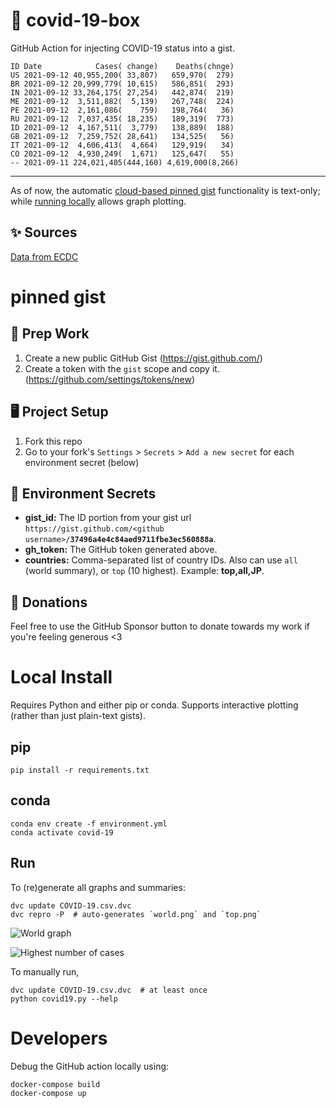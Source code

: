 # 🏥 covid-19-box

GitHub Action for injecting COVID-19 status into a gist.

```
ID Date            Cases( change)    Deaths(chnge)
US 2021-09-12 40,955,200( 33,807)   659,970(  279)
BR 2021-09-12 20,999,779( 10,615)   586,851(  293)
IN 2021-09-12 33,264,175( 27,254)   442,874(  219)
ME 2021-09-12  3,511,882(  5,139)   267,748(  224)
PE 2021-09-12  2,161,086(    759)   198,764(   36)
RU 2021-09-12  7,037,435( 18,235)   189,319(  773)
ID 2021-09-12  4,167,511(  3,779)   138,889(  188)
GB 2021-09-12  7,259,752( 28,641)   134,525(   56)
IT 2021-09-12  4,606,413(  4,664)   129,919(   34)
CO 2021-09-12  4,930,249(  1,671)   125,647(   55)
-- 2021-09-11 224,021,405(444,160) 4,619,000(8,266)
```

---

As of now, the automatic [cloud-based pinned gist](#pinned-gist) functionality is text-only;
while [running locally](#local-install) allows graph plotting.

## ✨ Sources

[Data from ECDC](https://www.ecdc.europa.eu/en/publications-data/download-todays-data-geographic-distribution-covid-19-cases-worldwide)

# pinned gist

## 🎒 Prep Work
1. Create a new public GitHub Gist (https://gist.github.com/)
1. Create a token with the `gist` scope and copy it. (https://github.com/settings/tokens/new)

## 🖥 Project Setup
1. Fork this repo
1. Go to your fork's `Settings` > `Secrets` > `Add a new secret` for each environment secret (below)

## 🤫 Environment Secrets
- **gist_id:** The ID portion from your gist url `https://gist.github.com/<github username>/`**`37496a4e4c84aed9711fbe3ec560888a`**.
- **gh_token:** The GitHub token generated above.
- **countries:** Comma-separated list of country IDs. Also can use `all` (world summary), or `top` (10 highest). Example: **top,all,JP**.

## 💸 Donations

Feel free to use the GitHub Sponsor button to donate towards my work if you're feeling generous <3

# Local Install

Requires Python and either pip or conda. Supports interactive plotting (rather than just plain-text gists).

## pip

```
pip install -r requirements.txt
```

## conda

```
conda env create -f environment.yml
conda activate covid-19
```

## Run

To (re)generate all graphs and summaries:

```
dvc update COVID-19.csv.dvc
dvc repro -P  # auto-generates `world.png` and `top.png`
```

![World graph](world.png)

![Highest number of cases](top.png)

To manually run,

```
dvc update COVID-19.csv.dvc  # at least once
python covid19.py --help
```

# Developers

Debug the GitHub action locally using:

```
docker-compose build
docker-compose up
```
